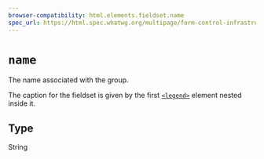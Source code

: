 ```yaml
---
browser-compatibility: html.elements.fieldset.name
spec_url: https://html.spec.whatwg.org/multipage/form-control-infrastructure.html#attr-fe-name
---
```


# `name`

The name associated with the group.

The caption for the fieldset is given by the first
[`<legend>`](/en-US/docs/Web/HTML/Element/legend)
element nested inside it.

## Type

String
